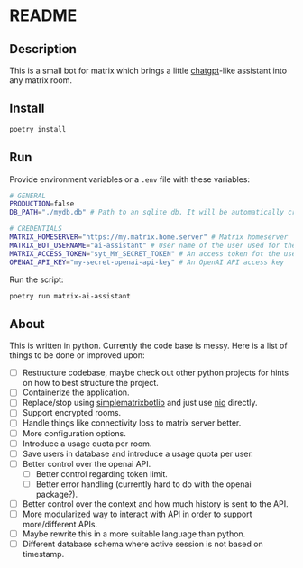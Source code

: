 # README

## Description

This is a small bot for matrix which brings a little [chatgpt](https://openai.com/blog/chatgpt)-like assistant into any matrix room.

## Install

```sh
poetry install
```

## Run

Provide environment variables or a `.env` file with these variables:

```sh
# GENERAL
PRODUCTION=false
DB_PATH="./mydb.db" # Path to an sqlite db. It will be automatically created!

# CREDENTIALS
MATRIX_HOMESERVER="https://my.matrix.home.server" # Matrix homeserver
MATRIX_BOT_USERNAME="ai-assistant" # User name of the user used for the bot
MATRIX_ACCESS_TOKEN="syt_MY_SECRET_TOKEN" # An access token fot the user
OPENAI_API_KEY="my-secret-openai-api-key" # An OpenAI API access key
```

Run the script:

```sh
poetry run matrix-ai-assistant
```

## About

This is written in python. Currently the code base is messy. Here is a list of things to be done or improved upon:

- [ ] Restructure codebase, maybe check out other python projects for hints on how to best structure the project.
- [ ] Containerize the application.
- [ ] Replace/stop using [simplematrixbotlib](https://github.com/i10b/simplematrixbotlib) and just use [nio](https://github.com/poljar/matrix-nio) directly.
- [ ] Support encrypted rooms.
- [ ] Handle things like connectivity loss to matrix server better.
- [ ] More configuration options.
- [ ] Introduce a usage quota per room.
- [ ] Save users in database and introduce a usage quota per user.
- [ ] Better control over the openai API.
    - [ ] Better control regarding token limit.
    - [ ] Better error handling (currently hard to do with the openai package?).
- [ ] Better control over the context and how much history is sent to the API.
- [ ] More modularized way to interact with API in order to support more/different APIs.
- [ ] Maybe rewrite this in a more suitable language than python.
- [ ] Different database schema where active session is not based on timestamp.